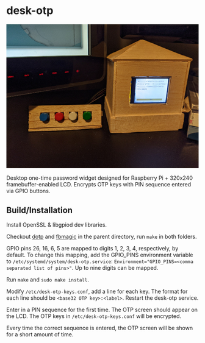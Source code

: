 # desk-otp

![Pic](doc/desk-otp.jpg)

Desktop one-time password widget designed for Raspberry Pi + 320x240 framebuffer-enabled LCD. Encrypts OTP keys with PIN sequence entered via GPIO buttons.

## Build/Installation

Install OpenSSL & libgpiod dev libraries.

Checkout [dotp](https://github.com/djandries/dotp) and [fbmagic](https://github.com/djandries/fbmagic) in the parent directory, run `make` in both folders.

GPIO pins 26, 16, 6, 5 are mapped to digits 1, 2, 3, 4, respectively, by default. To change this mapping, add the GPIO_PINS environment variable to `/etc/systemd/system/desk-otp.service`: `Environment="GPIO_PINS=<comma separated list of pins>"`. Up to nine digits can be mapped.

Run `make` and `sudo make install`.

Modify `/etc/desk-otp-keys.conf`, add a line for each key. The format for each line should be `<base32 OTP key>:<label>`. Restart the desk-otp service.

Enter in a PIN sequence for the first time. The OTP screen should appear on the LCD. The OTP keys in `/etc/desk-otp-keys.conf` will be encrypted.

Every time the correct sequence is entered, the OTP screen will be shown for a short amount of time.